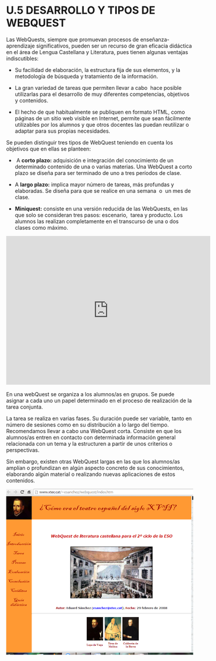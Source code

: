 # U.5 DESARROLLO Y TIPOS DE WEBQUEST

Las WebQuests, siempre que promuevan procesos de enseñanza-aprendizaje significativos, pueden ser un recurso de gran eficacia didáctica en el área de Lengua Castellana y Literatura, pues tienen algunas ventajas indiscutibles:

*   Su facilidad de elaboración, la estructura fija de sus elementos, y la metodología de búsqueda y tratamiento de la información.

*   La gran variedad de tareas que permiten llevar a cabo  hace posible utilizarlas para el desarrollo de muy diferentes competencias, objetivos y contenidos.

*   El hecho de que habitualmente se publiquen en formato HTML, como páginas de un sitio web visible en Internet, permite que sean fácilmente utilizables por los alumnos y que otros docentes las puedan reutilizar o adaptar para sus propias necesidades.

Se pueden distinguir tres tipos de WebQuest teniendo en cuenta los objetivos que en ellas se planteen:

*    A **corto plazo:** adquisición e integración del conocimiento de un determinado contenido de una o varias materias. Una WebQuest a corto plazo se diseña para ser terminado de uno a tres períodos de clase.

*   A **largo plazo:** implica mayor número de tareas, más profundas y elaboradas. Se diseña para que se realice en una semana  o  un mes de clase.

*   **Miniquest:** consiste en una versión reducida de las WebQuests, en las que solo se consideran tres pasos: escenario,  tarea y producto. Los alumnos las realizan completamente en el transcurso de una o dos clases como máximo.

<iframe id="iframe_container" frameborder="0" webkitallowfullscreen="" mozallowfullscreen="" allowfullscreen="" width="550" height="400" src="https://prezi.com/embed/ypuz9jgu5pmp/?bgcolor=ffffff&amp;lock_to_path=0&amp;autoplay=0&amp;autohide_ctrls=0&amp;landing_data=bHVZZmNaNDBIWnNjdEVENDRhZDFNZGNIUE43MHdLNWpsdFJLb2ZHanI0VnErN1V6NTFQWEJqcjZjM05rcW15Y2lnPT0&amp;landing_sign=v8Vq4fp9NaqVMPPnTy1cJvMItB_olaCjLRZyv1DdQ8c"></iframe>

En una webQuest se organiza a los alumnos/as en grupos. Se puede asignar a cada uno un papel determinado en el proceso de realización de la tarea conjunta.

La tarea se realiza en varias fases. Su duración puede ser variable, tanto en número de sesiones como en su distribución a lo largo del tiempo. Recomendamos llevar a cabo una WebQuest corta. Consiste en que los alumnos/as entren en contacto con determinada información general relacionada con un tema y la estructuren a partir de unos criterios o perspectivas.

Sin embargo, existen otras WebQuest largas en las que los alumnos/as amplían o profundizan en algún aspecto concreto de sus conocimientos, elaborando algún material o realizando nuevas aplicaciones de estos contenidos.


![Ejemplo de WebQuest](img/wqlengua.png "Ejemplo de WebQuest")




